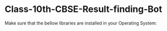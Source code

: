 # Class-10th-CBSE-Result-finding-Bot
Make sure that the bellow libraries are installed in your Operating System:
